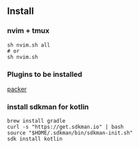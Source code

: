 ## Install

### nvim + tmux
```shell
sh nvim.sh all
# or
sh nvim.sh
```

### Plugins to be installed
[packer](https://github.com/wbthomason/packer.nvim)

### install sdkman for kotlin
```shell
brew install gradle
curl -s "https://get.sdkman.io" | bash
source "$HOME/.sdkman/bin/sdkman-init.sh"
sdk install kotlin
```
